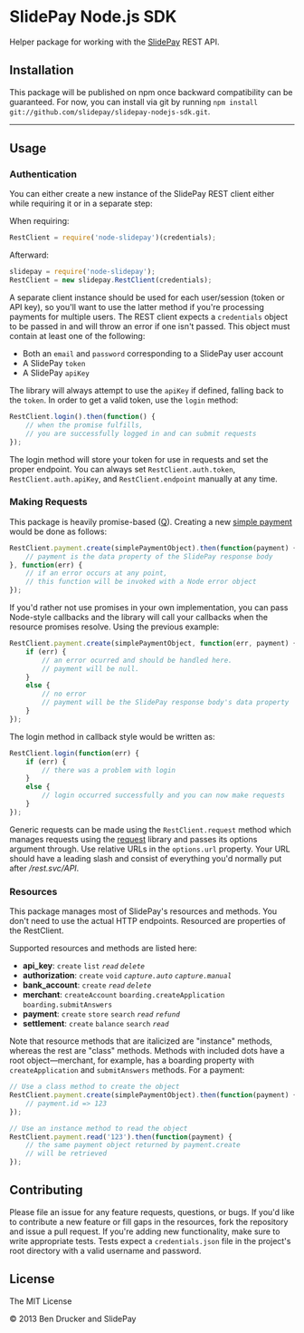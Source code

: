 SlidePay Node.js SDK
====================

Helper package for working with the [SlidePay](http://slidepay.com) REST API.

## Installation

This package will be published on npm once backward compatibility can be guaranteed. For now, you can install via git by running ```npm install git://github.com/slidepay/slidepay-nodejs-sdk.git```. 

----------------------------

## Usage

### Authentication

You can either create a new instance of the SlidePay REST client either while requiring it or in a separate step:

When requiring:
```javascript
RestClient = require('node-slidepay')(credentials);
```

Afterward:
```javascript
slidepay = require('node-slidepay');
RestClient = new slidepay.RestClient(credentials);
```

A separate client instance should be used for each user/session (token or API key), so you'll want to use the latter method if you're processing payments for multiple users. The REST client expects a `credentials` object to be passed in and will throw an error if one isn't passed. This object must contain at least one of the following:

* Both an `email` and `password` corresponding to a SlidePay user account
* A SlidePay `token`
* A SlidePay `apiKey`

The library will always attempt to use the `apiKey` if defined, falling back to the `token`. In order to get a valid token, use the `login` method:

```javascript
RestClient.login().then(function() {
	// when the promise fulfills,
	// you are successfully logged in and can submit requests
});
```

The login method will store your token for use in requests and set the proper endpoint. You can always set `RestClient.auth.token`, `RestClient.auth.apiKey`, and `RestClient.endpoint` manually at any time.

### Making Requests

This package is heavily promise-based ([Q](https://github.com/kriskowal/q)). Creating a new [simple payment](https://getcube.atlassian.net/wiki/display/CDP/Processing+a+Simple+Payment) would be done as follows:
```javascript
RestClient.payment.create(simplePaymentObject).then(function(payment) {
	// payment is the data property of the SlidePay response body
}, function(err) {
	// if an error occurs at any point,
	// this function will be invoked with a Node error object
});
```

If you'd rather not use promises in your own implementation, you can pass Node-style callbacks and the library will call your callbacks when the resource promises resolve. Using the previous example:

```javascript
RestClient.payment.create(simplePaymentObject, function(err, payment) {
	if (err) {
		// an error ocurred and should be handled here.
		// payment will be null.
	}
	else {
		// no error
		// payment will be the SlidePay response body's data property
	}
});
```
The login method in callback style would be written as:

```javascript
RestClient.login(function(err) {
	if (err) {
		// there was a problem with login
	}
	else {
		// login occurred successfully and you can now make requests
	}
});
```

Generic requests can be made using the `RestClient.request` method which manages requests using the [request](https://github.com/mikeal/request) library and passes its options argument through. Use relative URLs in the `options.url` property. Your URL should have a leading slash and consist of everything you'd normally put after */rest.svc/API*.

### Resources

This package manages most of SlidePay's resources and methods. You don't need to use the actual HTTP endpoints. Resourced are properties of the RestClient.

Supported resources and methods are listed here:

* **api_key**: `create` `list` *`read`* *`delete`*
* **authorization**: `create` `void` *`capture.auto`* *`capture.manual`*
* **bank_account**: `create` *`read`* *`delete`*
* **merchant**: `createAccount` `boarding.createApplication` `boarding.submitAnswers`
* **payment**: `create` `store` `search` *`read`* *`refund`*
* **settlement**: `create` `balance` `search` *`read`*

Note that resource methods that are italicized are "instance" methods, whereas the rest are "class" methods. Methods with included dots have a root object—merchant, for example, has a boarding property with `createApplication` and `submitAnswers` methods. For a payment:

```javascript
// Use a class method to create the object
RestClient.payment.create(simplePaymentObject).then(function(payment) {
	// payment.id => 123
});

// Use an instance method to read the object
RestClient.payment.read('123').then(function(payment) {
	// the same payment object returned by payment.create
	// will be retrieved
});
```

## Contributing

Please file an issue for any feature requests, questions, or bugs. If you'd like to contribute a new feature or fill gaps in the resources, fork the repository and issue a pull request. If you're adding new functionality, make sure to write appropriate tests. Tests expect a `credentials.json` file in the project's root directory with a valid username and password.

## License

The MIT License

&copy; 2013 Ben Drucker and SlidePay
